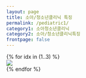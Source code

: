```yaml
---
layout: page
title: 소아/청소년클리닉 특징
permalink: /pediatric1/
category1: 소아청소년클리닉
category2: 소아/청소년클리닉특징
frontpage: false
---
```

<div class="row d-flex justify-content-center">
{% for idx in (1..3) %}
  <div class="col-12 clinics">
  <img src="http://www.sorthodontic.com/image/m4_s1_img{{ idx }}.gif">
  </div>
{% endfor %}
</div>

